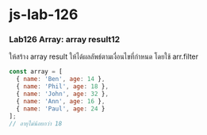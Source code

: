 # js-lab-126
### Lab126 Array: array result12
ให้สร้าง array result ให้ได้ผลลัพธ์ตามเงื่อนไขที่กำหนด โดยใช้ arr.filter

```JavaScript
const array = [
  { name: 'Ben', age: 14 },
  { name: 'Phil', age: 18 },
  { name: 'John', age: 32 },
  { name: 'Ann', age: 16 },
  { name: 'Paul', age: 24 }
];
// อายุไม่น้อยกว่า 18 
```
